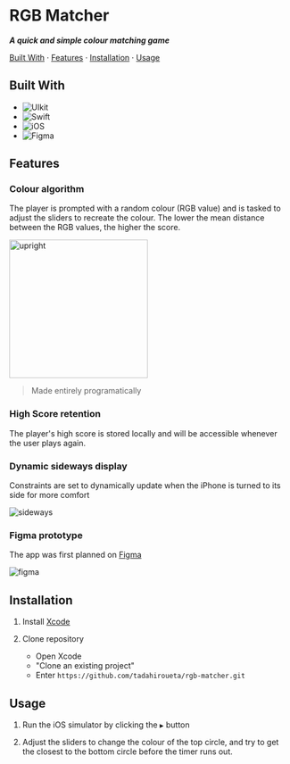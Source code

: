 # RGB Matcher
***A quick and simple colour matching game***

[Built With](#built-with) · [Features](#features) · [Installation](#installation) · [Usage](#usage)

## Built With

- ![UIkit](https://img.shields.io/badge/uikit-2581d0?style=for-the-badge&logo=uikit&logoColor=white)
- ![Swift](https://img.shields.io/badge/swift-F54A2A?style=for-the-badge&logo=swift&logoColor=white)
- ![iOS](https://img.shields.io/badge/iOS-000000?style=for-the-badge&logo=ios&logoColor=white)
- ![Figma](https://img.shields.io/badge/figma-%23F24E1E.svg?style=for-the-badge&logo=figma&logoColor=white)

## Features

### Colour algorithm
The player is prompted with a random colour (RGB value) and is tasked to adjust the sliders to recreate the colour. The lower the mean distance between the RGB values, the higher the score.

<img src="https://github.com/tadahiroueta/rgb-matcher/blob/main/samples/upright.gif" alt="upright" width="248rem" />

> Made entirely programatically

### High Score retention
The player's high score is stored locally and will be accessible whenever the user plays again.

### Dynamic sideways display
Constraints are set to dynamically update when the iPhone is turned to its side for more comfort

![sideways](https://github.com/tadahiroueta/rgb-matcher/blob/main/samples/sideways.gif)

### Figma prototype
The app was first planned on [Figma](https://www.figma.com/design/F8Sw9hue24SfOALI4S9ZAw/rbg-matcher?node-id=5-148&t=AvIXuaNoBwBrb7Cn-1)

![figma](https://github.com/tadahiroueta/rgb-matcher/blob/main/samples/figma.png)

## Installation

1. Install [Xcode](https://developer.apple.com/xcode/)

2. Clone repository
    - Open Xcode
    - "Clone an existing project"
    - Enter ```https://github.com/tadahiroueta/rgb-matcher.git```

## Usage

1. Run the iOS simulator by clicking the ```▶``` button

2. Adjust the sliders to change the colour of the top circle, and try to get the closest to the bottom circle before the timer runs out. 
